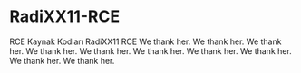 # RadiXX11-RCE
RCE Kaynak Kodları RadiXX11 RCE
We thank her.
We thank her.
We thank her.
We thank her.
We thank her.
We thank her.
We thank her.
We thank her.
We thank her.
We thank her.
